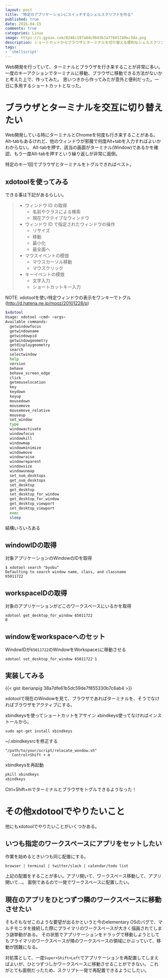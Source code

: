 ```yaml
---
layout: post
title: "特定のアプリケーションにスイッチするシェルスクリプトを作る"
published: true
date: 2016-04-15
comments: true
categories: Linux
image: https://i.gyazo.com/0246c197a04c9b93b7a77601740ec3da.png
description: ショートカットからブラウザとターミナルを切り替える便利なシェルスクリプトの作り方
tags: 
- 'shellscript'
---
```


Web開発を行っていて、ターミナルとブラウザを行き来することが非常に多い。
一度のキーアクションでターミナルに移動、ブラウザに移動できる方法がないかと考えた上で、作ってみた。
思いつきから作ってみたが意外と便利だった。一日に多用するショートカットとなった。


# ブラウザとターミナルを交互に切り替えたい

Web開発している時にターミナルとChromeを何度も行き来することがある。
Alt-tabもあるけれど、他のウィンドウが邪魔で何度Alt+tabを入力すればよいかわからない。
Alt-tabを押す、該当の画面がターミナル(Window)であるかを確認、もう一度Alt-tabを押すという繰り返しが非常に面倒。

特定のキー1回でブラウザとターミナルをトグルできればベスト。

## xdotoolを使ってみる

できる事は下記があるらしい。

> * ウィンドウ ID の取得
>   * 名前やクラスによる検索
>   * 現在アクテイブなウィンドウ
> * ウィンドウ ID で指定されたウィンドウの操作
>   * リサイズ
>   * 移動
>   * 最小化
>   * 最全面へ
> * マウスイベントの模倣
>   * マウスカーソル移動
>   * マウスクリック
> * キーイベントの模倣
>   * 文字入力
>   * ショートカットキー入力

NOTE: xdotoolを使い特定ウィンドウの表示をワンキーでトグル(http://d.hatena.ne.jp/mooz/20101228/p)

<!-- more -->

```bash
$xdotool
Usage: xdotool <cmd> <args>
Available commands:
  getwindowfocus
  getwindowname
  getwindowpid
  getwindowgeometry
  getdisplaygeometry
  search
  selectwindow
  help
  version
  behave
  behave_screen_edge
  click
  getmouselocation
  key
  keydown
  keyup
  mousedown
  mousemove
  mousemove_relative
  mouseup
  set_window
  type
  windowactivate
  windowfocus
  windowkill
  windowmap
  windowminimize
  windowmove
  windowraise
  windowreparent
  windowsize
  windowunmap
  set_num_desktops
  get_num_desktops
  set_desktop
  get_desktop
  set_desktop_for_window
  get_desktop_for_window
  get_desktop_viewport
  set_desktop_viewport
  exec
  sleep
```
結構いろいろある


## windowIDの取得

対象アプリケーションのWindowのIDを取得

```
$ xdotool search "byobu"
Defaulting to search window name, class, and classname
65011722
```


## workspaceIDの取得

対象のアプリケーションがどこのワークスペースにいるかを取得

```
xdotool get_desktop_for_window 65011722
0
```

## windowをworkspaceへのセット

WindowIDが`65011722`のWindowをWorkspace`1`に移動させる

```
xdotool set_desktop_for_window 65011722 1
```

## 実装してみる

{{< gist iberianpig 38a7dfe61b5dc59de7f855330b7c6ab4 >}}

xdotoolで現在のWindowを見て、ブラウザであればターミナルを、そうでなければブラウザをアクティブにする。

xbindkeysを使ってショートカットをアサイン
xbindkeys使ってなければインストールから。
```
sudo apt-get install xbindkeys
```

~/.xbindkeysrcを修正する
```
"/path/to/your/script/relocate_wondow.sh"
   Control+Shift + m
```

xbindkeysを再起動

```sh
pkill xbindkeys
xbindkeys
```

Ctrl+Shift+mでターミナルとブラウザをトグルできるようなった！

# その他xdotoolでやりたいこと
他にもxdotoolでやりたいことがいくつかある。

## いつも指定のワークスペースにアプリをセットしたい


作業を始めるときいつも同じ配置にする。

```
browser | terminal | twitter/slack | calendar/todo list
```

上記の配置をすることが多い。アプリ開いて、ワークスペース移動して、アプリ開いて…。
面倒であるので一発でワークスペースに配置したい。

## 現在のアプリをひとつずつ隣のワークスペースに移動させたい

そもそもなぜこのような要望が出るかというと今のelementary OSのバグで、マルチモニタを接続した際にプライマリのワークスペースが大きく描画されてしまう謎挙動がある。
その状態でアプリケーションをドラッグで移動しようとしてもプライマリのワークスペースが隣のワークスペースの領域にかぶっていて、移動が困難になる。

対処策として、一度`Super+Shift+Left`でアプリケーションを再配置してしまえばよいが、ひとつずつしかワークスペースに移動させることができない。
これがとても面倒だったため、スクリプト一発で再配置できるようにしたい。

